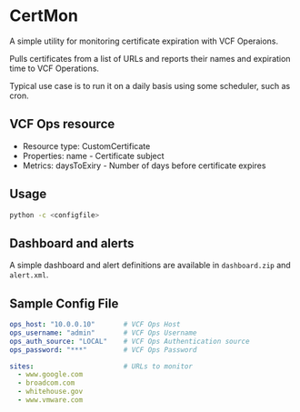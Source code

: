 # CertMon
A simple utility for monitoring certificate expiration with VCF Operaions. 

Pulls certificates from a list of URLs and reports their names and expiration time to VCF Operations.

Typical use case is to run it on a daily basis using some scheduler, such as cron.

## VCF Ops resource
* Resource type: CustomCertificate
* Properties: name - Certificate subject
* Metrics: daysToExiry - Number of days before certificate expires

## Usage
```bash
python -c <configfile>
```

## Dashboard and alerts
A simple dashboard and alert definitions are available in `dashboard.zip` and `alert.xml`.

## Sample Config File
```yaml
ops_host: "10.0.0.10"       # VCF Ops Host
ops_username: "admin"       # VCF Ops Username
ops_auth_source: "LOCAL"    # VCF Ops Authentication source
ops_password: "***"         # VCF Ops Password

sites:                      # URLs to monitor
  - www.google.com
  - broadcom.com
  - whitehouse.gov
  - www.vmware.com
```
